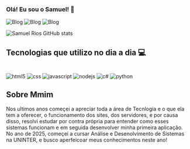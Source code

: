 ### Olá! Eu sou o Samuel! 👋 

![Blog](https://img.shields.io/badge/Facebook-1877F2?style=for-the-badge&logo=facebook&logoColor=white)
![Blog](https://img.shields.io/badge/Instagram-E4405F?style=for-the-badge&logo=instagram&logoColor=white)
![Blog](https://img.shields.io/badge/LinkedIn-0077B5?style=for-the-badge&logo=linkedin&logoColor=white)

![Samuel Rios GitHub stats](https://github-readme-stats.vercel.app/api?username=riozin&show_icons=true&theme=radical)

## Tecnologias que utilizo no dia a dia 💻

<div style="display: inline_block"><br/>
<img align="center" alt="html5" src="https://img.shields.io/badge/HTML5-E34F26?style=for-the-badge&logo=html5&logoColor=white">
<img align="center" alt="css" src="https://img.shields.io/badge/CSS3-1572B6?style=for-the-badge&logo=css3&logoColor=white">
<img align="center" alt="javascript" src="https://img.shields.io/badge/JavaScript-F7DF1E?style=for-the-badge&logo=javascript&logoColor=black">
<img align="center" alt="nodejs" src="https://img.shields.io/badge/Node.js-43853D?style=for-the-badge&logo=node.js&logoColor=white">
<img align="center" alt="c#" src="https://img.shields.io/badge/C%23-239120?style=for-the-badge&logo=c-sharp&logoColor=white">
<img align="center" alt="python" src="https://img.shields.io/badge/Python-14354C?style=for-the-badge&logo=python&logoColor=white">
</div>

## Sobre Mmim 

Nos ultimos anos começei a apreciar toda a área de Tecnlogia e o que ela tem a oferecer, o funcionamento dos sites, dos servidores, e por causa disso, resolvi estudar por contra própria para entender como esses sistemas funcionam e em seguida desenvolver minha primeira aplicação. No ano de 2025, começei a cursar Análise e Desenolvimento de Sistemas na UNINTER, e busco aperfeicoar meus conhecimentos neste ano!
